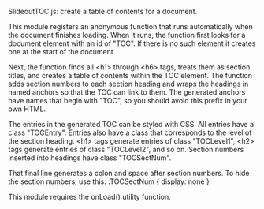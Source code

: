 SlideoutTOC.js: create a table of contents for a document.

This module registers an anonymous function that runs automatically when the document finishes loading. When it runs, the function first looks for a document element with an id of "TOC". If there is no such element it creates one at the start of the document.

Next, the function finds all &lt;h1&gt; through &lt;h6&gt; tags, treats them as section titles, and creates a table of contents within the TOC element. The function adds section numbers to each section heading and wraps the headings in named anchors so that the TOC can link to them. The generated anchors have names that begin with "TOC", so you should avoid this prefix in your own HTML.

The entries in the generated TOC can be styled with CSS. All entries have a class "TOCEntry". Entries also have a class that corresponds to the level of the section heading. &lt;h1&gt; tags generate entries of class "TOCLevel1",  &lt;h2&gt; tags generate entries of class "TOCLevel2", and so on. Section numbers inserted into headings have class "TOCSectNum".

That final line generates a colon and space after section numbers. To hide the section numbers, use this:
 .TOCSectNum { display: none }

This module requires the onLoad() utility function.
